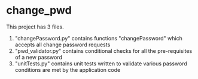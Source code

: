 # change_pwd

This project has 3 files.
1. "changePassword.py" contains functions "changePassword" which accepts all change password requests
2. "pwd_validator.py" contains conditional checks for all the pre-requisites of a new password
3. "unitTests.py" contains unit tests written to validate various password conditions are met by the application code

